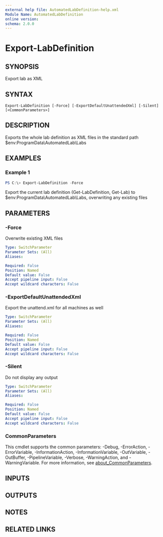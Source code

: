 ```yaml
---
external help file: AutomatedLabDefinition-help.xml
Module Name: AutomatedLabDefinition
online version:
schema: 2.0.0
---
```


# Export-LabDefinition

## SYNOPSIS
Export lab as XML

## SYNTAX

```
Export-LabDefinition [-Force] [-ExportDefaultUnattendedXml] [-Silent] [<CommonParameters>]
```

## DESCRIPTION
Exports the whole lab definition as XML files in the standard path $env:ProgramData\AutomatedLab\Labs

## EXAMPLES

### Example 1
```powershell
PS C:\> Export-LabDefinition -Force
```

Export the current lab definition (Get-LabDefinition, Get-Lab) to $env:ProgramData\AutomatedLab\Labs, overwriting any existing files

## PARAMETERS

### -Force
Overwrite existing XML files

```yaml
Type: SwitchParameter
Parameter Sets: (All)
Aliases:

Required: False
Position: Named
Default value: False
Accept pipeline input: False
Accept wildcard characters: False
```

### -ExportDefaultUnattendedXml
Export the unattend.xml for all machines as well

```yaml
Type: SwitchParameter
Parameter Sets: (All)
Aliases:

Required: False
Position: Named
Default value: False
Accept pipeline input: False
Accept wildcard characters: False
```

### -Silent
Do not display any output

```yaml
Type: SwitchParameter
Parameter Sets: (All)
Aliases:

Required: False
Position: Named
Default value: False
Accept pipeline input: False
Accept wildcard characters: False
```

### CommonParameters
This cmdlet supports the common parameters: -Debug, -ErrorAction, -ErrorVariable, -InformationAction, -InformationVariable, -OutVariable, -OutBuffer, -PipelineVariable, -Verbose, -WarningAction, and -WarningVariable. For more information, see [about_CommonParameters](http://go.microsoft.com/fwlink/?LinkID=113216).

## INPUTS

## OUTPUTS

## NOTES

## RELATED LINKS
